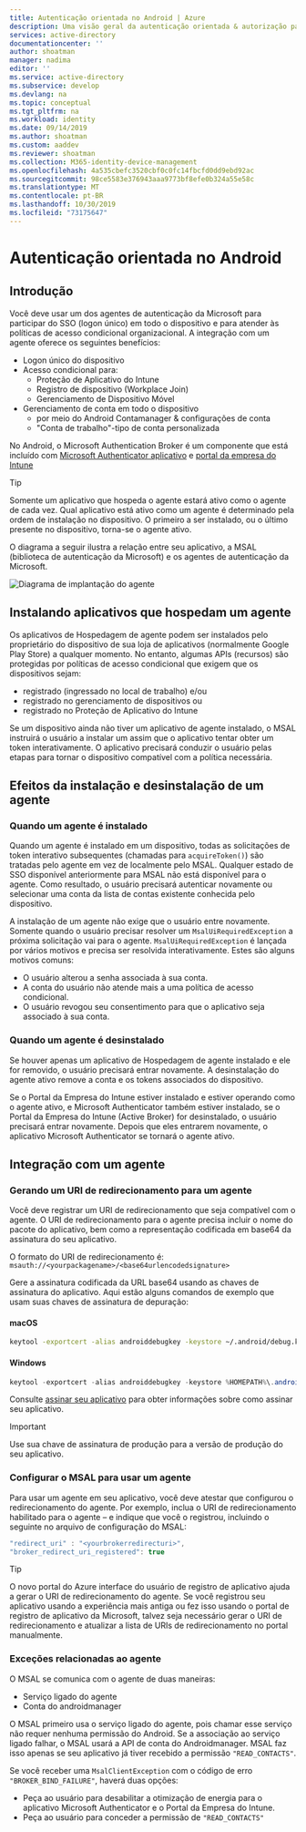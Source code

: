 ```yaml
---
title: Autenticação orientada no Android | Azure
description: Uma visão geral da autenticação orientada & autorização para Android na plataforma de identidade da Microsoft
services: active-directory
documentationcenter: ''
author: shoatman
manager: nadima
editor: ''
ms.service: active-directory
ms.subservice: develop
ms.devlang: na
ms.topic: conceptual
ms.tgt_pltfrm: na
ms.workload: identity
ms.date: 09/14/2019
ms.author: shoatman
ms.custom: aaddev
ms.reviewer: shoatman
ms.collection: M365-identity-device-management
ms.openlocfilehash: 4a535cbefc3520cbf0c0fc14fbcfd0dd9ebd92ac
ms.sourcegitcommit: 98ce5583e376943aaa9773bf8efe0b324a55e58c
ms.translationtype: MT
ms.contentlocale: pt-BR
ms.lasthandoff: 10/30/2019
ms.locfileid: "73175647"
---
```

# <a name="brokered-auth-in-android"></a>Autenticação orientada no Android

## <a name="introduction"></a>Introdução

Você deve usar um dos agentes de autenticação da Microsoft para participar do SSO (logon único) em todo o dispositivo e para atender às políticas de acesso condicional organizacional. A integração com um agente oferece os seguintes benefícios:

- Logon único do dispositivo
- Acesso condicional para:
  - Proteção de Aplicativo do Intune
  - Registro de dispositivo (Workplace Join)
  - Gerenciamento de Dispositivo Móvel
- Gerenciamento de conta em todo o dispositivo
  -  por meio do Android Contamanager & configurações de conta
  - "Conta de trabalho"-tipo de conta personalizada

No Android, o Microsoft Authentication Broker é um componente que está incluído com [Microsoft Authenticator aplicativo](https://play.google.com/store/apps/details?id=com.azure.authenticator) e [portal da empresa do Intune](https://play.google.com/store/apps/details?id=com.microsoft.windowsintune.companyportal)

> [!TIP]
> Somente um aplicativo que hospeda o agente estará ativo como o agente de cada vez. Qual aplicativo está ativo como um agente é determinado pela ordem de instalação no dispositivo. O primeiro a ser instalado, ou o último presente no dispositivo, torna-se o agente ativo.

O diagrama a seguir ilustra a relação entre seu aplicativo, a MSAL (biblioteca de autenticação da Microsoft) e os agentes de autenticação da Microsoft.

![Diagrama de implantação do agente](./media/brokered-auth/brokered-deployment-diagram.png)

## <a name="installing-apps-that-host-a-broker"></a>Instalando aplicativos que hospedam um agente

Os aplicativos de Hospedagem de agente podem ser instalados pelo proprietário do dispositivo de sua loja de aplicativos (normalmente Google Play Store) a qualquer momento. No entanto, algumas APIs (recursos) são protegidas por políticas de acesso condicional que exigem que os dispositivos sejam:

- registrado (ingressado no local de trabalho) e/ou
- registrado no gerenciamento de dispositivos ou
- registrado no Proteção de Aplicativo do Intune

Se um dispositivo ainda não tiver um aplicativo de agente instalado, o MSAL instruirá o usuário a instalar um assim que o aplicativo tentar obter um token interativamente. O aplicativo precisará conduzir o usuário pelas etapas para tornar o dispositivo compatível com a política necessária.

## <a name="effects-of-installing-and-uninstalling-a-broker"></a>Efeitos da instalação e desinstalação de um agente

### <a name="when-a-broker-is-installed"></a>Quando um agente é instalado

Quando um agente é instalado em um dispositivo, todas as solicitações de token interativo subsequentes (chamadas para `acquireToken()`) são tratadas pelo agente em vez de localmente pelo MSAL. Qualquer estado de SSO disponível anteriormente para MSAL não está disponível para o agente. Como resultado, o usuário precisará autenticar novamente ou selecionar uma conta da lista de contas existente conhecida pelo dispositivo.

A instalação de um agente não exige que o usuário entre novamente. Somente quando o usuário precisar resolver um `MsalUiRequiredException` a próxima solicitação vai para o agente. `MsalUiRequiredException` é lançada por vários motivos e precisa ser resolvida interativamente. Estes são alguns motivos comuns:

- O usuário alterou a senha associada à sua conta.
- A conta do usuário não atende mais a uma política de acesso condicional.
- O usuário revogou seu consentimento para que o aplicativo seja associado à sua conta.

### <a name="when-a-broker-is-uninstalled"></a>Quando um agente é desinstalado

Se houver apenas um aplicativo de Hospedagem de agente instalado e ele for removido, o usuário precisará entrar novamente. A desinstalação do agente ativo remove a conta e os tokens associados do dispositivo.

Se o Portal da Empresa do Intune estiver instalado e estiver operando como o agente ativo, e Microsoft Authenticator também estiver instalado, se o Portal da Empresa do Intune (Active Broker) for desinstalado, o usuário precisará entrar novamente. Depois que eles entrarem novamente, o aplicativo Microsoft Authenticator se tornará o agente ativo.

## <a name="integrating-with-a-broker"></a>Integração com um agente

### <a name="generating-a-redirect-uri-for-a-broker"></a>Gerando um URI de redirecionamento para um agente

Você deve registrar um URI de redirecionamento que seja compatível com o agente. O URI de redirecionamento para o agente precisa incluir o nome do pacote do aplicativo, bem como a representação codificada em base64 da assinatura do seu aplicativo.

O formato do URI de redirecionamento é: `msauth://<yourpackagename>/<base64urlencodedsignature>`

Gere a assinatura codificada da URL base64 usando as chaves de assinatura do aplicativo. Aqui estão alguns comandos de exemplo que usam suas chaves de assinatura de depuração:

#### <a name="macos"></a>macOS

```bash
keytool -exportcert -alias androiddebugkey -keystore ~/.android/debug.keystore | openssl sha1 -binary | openssl base64
```

#### <a name="windows"></a>Windows

```powershell
keytool -exportcert -alias androiddebugkey -keystore %HOMEPATH%\.android\debug.keystore | openssl sha1 -binary | openssl base64
```

Consulte [assinar seu aplicativo](https://developer.android.com/studio/publish/app-signing) para obter informações sobre como assinar seu aplicativo.

> [!IMPORTANT]
> Use sua chave de assinatura de produção para a versão de produção do seu aplicativo.

### <a name="configure-msal-to-use-a-broker"></a>Configurar o MSAL para usar um agente

Para usar um agente em seu aplicativo, você deve atestar que configurou o redirecionamento do agente. Por exemplo, inclua o URI de redirecionamento habilitado para o agente – e indique que você o registrou, incluindo o seguinte no arquivo de configuração do MSAL:

```javascript
"redirect_uri" : "<yourbrokerredirecturi>",
"broker_redirect_uri_registered": true
```

> [!TIP]
> O novo portal do Azure interface do usuário de registro de aplicativo ajuda a gerar o URI de redirecionamento do agente. Se você registrou seu aplicativo usando a experiência mais antiga ou fez isso usando o portal de registro de aplicativo da Microsoft, talvez seja necessário gerar o URI de redirecionamento e atualizar a lista de URIs de redirecionamento no portal manualmente.

### <a name="broker-related-exceptions"></a>Exceções relacionadas ao agente

O MSAL se comunica com o agente de duas maneiras:

- Serviço ligado do agente
- Conta do androidmanager

O MSAL primeiro usa o serviço ligado do agente, pois chamar esse serviço não requer nenhuma permissão do Android. Se a associação ao serviço ligado falhar, o MSAL usará a API de conta do Androidmanager. MSAL faz isso apenas se seu aplicativo já tiver recebido a permissão `"READ_CONTACTS"`.

Se você receber uma `MsalClientException` com o código de erro `"BROKER_BIND_FAILURE"`, haverá duas opções:

- Peça ao usuário para desabilitar a otimização de energia para o aplicativo Microsoft Authenticator e o Portal da Empresa do Intune.
- Peça ao usuário para conceder a permissão de `"READ_CONTACTS"`
